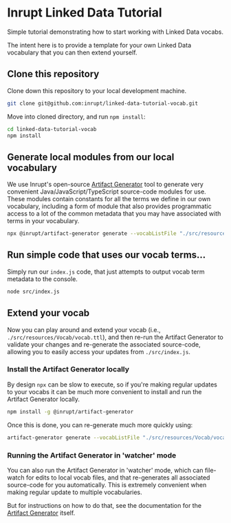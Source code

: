 # Inrupt Linked Data Tutorial

Simple tutorial demonstrating how to start working with Linked Data vocabs.

The intent here is to provide a template for your own Linked Data vocabulary
that you can then extend yourself. 

## Clone this repository

Clone down this repository to your local development machine.

```bash
git clone git@github.com:inrupt/linked-data-tutorial-vocab.git
```

Move into cloned directory, and run `npm install`:

```bash
cd linked-data-tutorial-vocab
npm install
```

## Generate local modules from our local vocabulary

We use Inrupt's open-source [Artifact Generator](https://github.com/inrupt/artifact-generator)
tool to generate very convenient Java/JavaScript/TypeScript source-code
modules for use. These modules contain constants for all the terms we define
in our own vocabulary, including a form of module that also provides
programmatic access to a lot of the common metadata that you may have
associated with terms in your vocabulary.

```bash
npx @inrupt/artifact-generator generate --vocabListFile "./src/resources/Vocab/vocab-linked-data-tutorial-bundle-all.yml" --noPrompt --force --publish npmInstallAndBuild
```

## Run simple code that uses our vocab terms...

Simply run our `index.js` code, that just attempts to output vocab term
metadata to the console.

```bash
node src/index.js
```

## Extend your vocab

Now you can play around and extend your vocab
(i.e., `./src/resources/Vocab/vocab.ttl`), and then re-run the Artifact
Generator to validate your changes and re-generate the associated source-code,
allowing you to easily access your updates from `./src/index.js`.

### Install the Artifact Generator locally

By design `npx` can be slow to execute, so if you're making regular updates to
your vocabs it can be much more convenient to install and run the Artifact
Generator locally.

```bash
npm install -g @inrupt/artifact-generator
```

Once this is done, you can re-generate much more quickly using:

```bash
artifact-generator generate --vocabListFile "./src/resources/Vocab/vocab-linked-data-tutorial-bundle-all.yml" --noprompt --force --publish npmInstallAndBuild
```

### Running the Artifact Generator in 'watcher' mode

You can also run the Artifact Generator in 'watcher' mode, which can
file-watch for edits to local vocab files, and that re-generates all
associated source-code for you automatically. This is extremely convenient
when making regular update to multiple vocabularies.

But for instructions on how to do that, see the documentation for the
[Artifact Generator](https://github.com/inrupt/artifact-generator) itself.